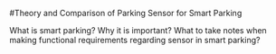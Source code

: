 #Theory and Comparison of Parking Sensor for Smart Parking

What is smart parking? Why it is important? What to take notes when making functional requirements regarding sensor in smart parking?
